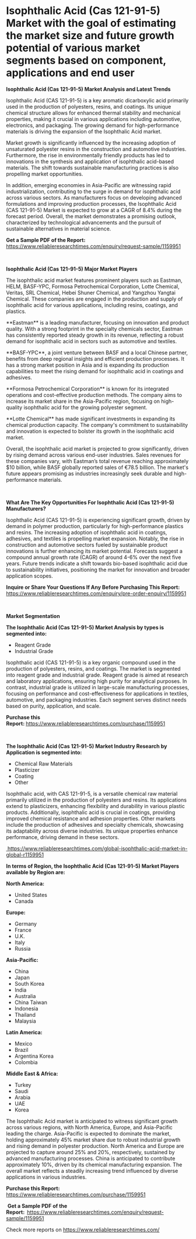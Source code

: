 <p><h1>Isophthalic Acid (Cas 121-91-5) Market with the goal of estimating the market size and future growth potential of various market segments based on component, applications and end user</h1></p><p><strong>Isophthalic Acid (Cas 121-91-5) Market Analysis and Latest Trends</strong></p>
<p><p>Isophthalic Acid (CAS 121-91-5) is a key aromatic dicarboxylic acid primarily used in the production of polyesters, resins, and coatings. Its unique chemical structure allows for enhanced thermal stability and mechanical properties, making it crucial in various applications including automotive, electronics, and packaging. The growing demand for high-performance materials is driving the expansion of the Isophthalic Acid market.</p><p>Market growth is significantly influenced by the increasing adoption of unsaturated polyester resins in the construction and automotive industries. Furthermore, the rise in environmentally friendly products has led to innovations in the synthesis and application of isophthalic acid-based materials. The shift towards sustainable manufacturing practices is also propelling market opportunities.</p><p>In addition, emerging economies in Asia-Pacific are witnessing rapid industrialization, contributing to the surge in demand for isophthalic acid across various sectors. As manufacturers focus on developing advanced formulations and improving production processes, the Isophthalic Acid (CAS 121-91-5) Market is expected to grow at a CAGR of 8.4% during the forecast period. Overall, the market demonstrates a promising outlook, characterized by technological advancements and the pursuit of sustainable alternatives in material science.</p></p>
<p><strong>Get a Sample PDF of the Report:&nbsp;</strong> <a href="https://www.reliableresearchtimes.com/enquiry/request-sample/1159951?utm_campaign=3038&utm_medium=2&utm_source=Github&utm_content=ia&utm_term=22032025&utm_id=isophthalic-acid-cas-121-91-5">https://www.reliableresearchtimes.com/enquiry/request-sample/1159951</a></p>
<p>&nbsp;</p>
<p><strong>Isophthalic Acid (Cas 121-91-5) Major Market Players</strong></p>
<p><p>The isophthalic acid market features prominent players such as Eastman, HELM, BASF-YPC, Formosa Petrochemical Corporation, Lotte Chemical, Veritas, SRL Chemical, Hebei Shuner Chemical, and Yangzhou Yangtai Chemical. These companies are engaged in the production and supply of isophthalic acid for various applications, including resins, coatings, and plastics.</p><p>**Eastman** is a leading manufacturer, focusing on innovation and product quality. With a strong footprint in the specialty chemicals sector, Eastman has consistently reported steady growth in its revenue, reflecting a robust demand for isophthalic acid in sectors such as automotive and textiles.</p><p>**BASF-YPC**, a joint venture between BASF and a local Chinese partner, benefits from deep regional insights and efficient production processes. It has a strong market position in Asia and is expanding its production capabilities to meet the rising demand for isophthalic acid in coatings and adhesives.</p><p>**Formosa Petrochemical Corporation** is known for its integrated operations and cost-effective production methods. The company aims to increase its market share in the Asia-Pacific region, focusing on high-quality isophthalic acid for the growing polyester segment.</p><p>**Lotte Chemical** has made significant investments in expanding its chemical production capacity. The company's commitment to sustainability and innovation is expected to bolster its growth in the isophthalic acid market.</p><p>Overall, the isophthalic acid market is projected to grow significantly, driven by rising demand across various end-user industries. Sales revenues for these companies vary, with Eastman’s total revenue reaching approximately $10 billion, while BASF globally reported sales of €78.5 billion. The market's future appears promising as industries increasingly seek durable and high-performance materials.</p></p>
<p>&nbsp;</p>
<p><strong>What Are The Key Opportunities For Isophthalic Acid (Cas 121-91-5) Manufacturers?</strong></p>
<p><p>Isophthalic Acid (CAS 121-91-5) is experiencing significant growth, driven by demand in polymer production, particularly for high-performance plastics and resins. The increasing adoption of isophthalic acid in coatings, adhesives, and textiles is propelling market expansion. Notably, the rise in construction and automotive sectors fueled by sustainable product innovations is further enhancing its market potential. Forecasts suggest a compound annual growth rate (CAGR) of around 4-6% over the next five years. Future trends indicate a shift towards bio-based isophthalic acid due to sustainability initiatives, positioning the market for innovation and broader application scopes.</p></p>
<p><strong>Inquire or Share Your Questions If Any Before Purchasing This Report:</strong> <a href="https://www.reliableresearchtimes.com/enquiry/pre-order-enquiry/1159951?utm_campaign=3038&utm_medium=2&utm_source=Github&utm_content=ia&utm_term=22032025&utm_id=isophthalic-acid-cas-121-91-5">https://www.reliableresearchtimes.com/enquiry/pre-order-enquiry/1159951</a></p>
<p>&nbsp;</p>
<p><strong>Market Segmentation</strong></p>
<p><strong>The Isophthalic Acid (Cas 121-91-5) Market Analysis by types is segmented into:</strong></p>
<p><ul><li>Reagent Grade</li><li>Industrial Grade</li></ul></p>
<p><p>Isophthalic acid (CAS 121-91-5) is a key organic compound used in the production of polyesters, resins, and coatings. The market is segmented into reagent grade and industrial grade. Reagent grade is aimed at research and laboratory applications, ensuring high purity for analytical purposes. In contrast, industrial grade is utilized in large-scale manufacturing processes, focusing on performance and cost-effectiveness for applications in textiles, automotive, and packaging industries. Each segment serves distinct needs based on purity, application, and scale.</p></p>
<p><strong>Purchase this Report:&nbsp;</strong><a href="https://www.reliableresearchtimes.com/purchase/1159951?utm_campaign=3038&utm_medium=2&utm_source=Github&utm_content=ia&utm_term=22032025&utm_id=isophthalic-acid-cas-121-91-5">https://www.reliableresearchtimes.com/purchase/1159951</a></p>
<p>&nbsp;</p>
<p><strong>The Isophthalic Acid (Cas 121-91-5) Market Industry Research by Application is segmented into:</strong></p>
<p><ul><li>Chemical Raw Materials</li><li>Plasticizer</li><li>Coating</li><li>Other</li></ul></p>
<p><p>Isophthalic acid, with CAS 121-91-5, is a versatile chemical raw material primarily utilized in the production of polyesters and resins. Its applications extend to plasticizers, enhancing flexibility and durability in various plastic products. Additionally, isophthalic acid is crucial in coatings, providing improved chemical resistance and adhesion properties. Other markets include the production of adhesives and specialty chemicals, showcasing its adaptability across diverse industries. Its unique properties enhance performance, driving demand in these sectors.</p></p>
<p><a href="https://www.reliableresearchtimes.com/global-isophthalic-acid-market-in-global-r1159951?utm_campaign=3038&utm_medium=2&utm_source=Github&utm_content=ia&utm_term=22032025&utm_id=isophthalic-acid-cas-121-91-5">&nbsp;https://www.reliableresearchtimes.com/global-isophthalic-acid-market-in-global-r1159951</a></p>
<p><strong>In terms of Region, the Isophthalic Acid (Cas 121-91-5) Market Players available by Region are:</strong></p>
<p>
    <p> <strong> North America: </strong>
        <ul>
            <li>United States</li>
            <li>Canada</li>
        </ul>
        </p> 
    <p> <strong> Europe: </strong>
        <ul>
            <li>Germany</li>
            <li>France</li>
            <li>U.K.</li>
            <li>Italy</li>
            <li>Russia</li>
        </ul>
        </p> 
    <p> <strong> Asia-Pacific: </strong>
        <ul>
            <li>China</li>
            <li>Japan</li>
            <li>South Korea</li>
            <li>India</li>
            <li>Australia</li>
            <li>China Taiwan</li>
            <li>Indonesia</li>
            <li>Thailand</li>
            <li>Malaysia</li>
        </ul>
        </p> 
    <p> <strong> Latin America: </strong>
        <ul>
            <li>Mexico</li>
            <li>Brazil</li>
            <li>Argentina Korea</li>
            <li>Colombia</li>
        </ul>
        </p> 
    <p> <strong> Middle East & Africa: </strong>
        <ul>
            <li>Turkey</li>
            <li>Saudi</li>
            <li>Arabia</li>
            <li>UAE</li>
            <li>Korea</li>
        </ul>
    </p>
    </p>
<p><p>The Isophthalic Acid market is anticipated to witness significant growth across various regions, with North America, Europe, and Asia-Pacific leading the charge. Asia-Pacific is expected to dominate the market, holding approximately 45% market share due to robust industrial growth and rising demand in polyester production. North America and Europe are projected to capture around 25% and 20%, respectively, sustained by advanced manufacturing processes. China is anticipated to contribute approximately 10%, driven by its chemical manufacturing expansion. The overall market reflects a steadily increasing trend influenced by diverse applications in various industries.</p></p>
<p><strong>Purchase this Report: </strong><a href="https://www.reliableresearchtimes.com/purchase/1159951?utm_campaign=3038&utm_medium=2&utm_source=Github&utm_content=ia&utm_term=22032025&utm_id=isophthalic-acid-cas-121-91-5">https://www.reliableresearchtimes.com/purchase/1159951</a></p>
<p>&nbsp;<strong>Get a Sample PDF of the Report:&nbsp;&nbsp;</strong><a href="https://www.reliableresearchtimes.com/enquiry/request-sample/1159951?utm_campaign=3038&utm_medium=2&utm_source=Github&utm_content=ia&utm_term=22032025&utm_id=isophthalic-acid-cas-121-91-5">https://www.reliableresearchtimes.com/enquiry/request-sample/1159951</a></p>
<p><strong></strong></p>
<p>Check more reports on <a href="https://www.reliableresearchtimes.com/?utm_campaign=3038&utm_medium=2&utm_source=Github&utm_content=ia&utm_term=22032025&utm_id=isophthalic-acid-cas-121-91-5">https://www.reliableresearchtimes.com/</a></p>